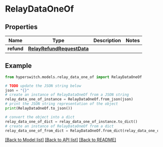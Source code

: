 # RelayDataOneOf


## Properties

Name | Type | Description | Notes
------------ | ------------- | ------------- | -------------
**refund** | [**RelayRefundRequestData**](RelayRefundRequestData.md) |  | 

## Example

```python
from hyperswitch.models.relay_data_one_of import RelayDataOneOf

# TODO update the JSON string below
json = "{}"
# create an instance of RelayDataOneOf from a JSON string
relay_data_one_of_instance = RelayDataOneOf.from_json(json)
# print the JSON string representation of the object
print(RelayDataOneOf.to_json())

# convert the object into a dict
relay_data_one_of_dict = relay_data_one_of_instance.to_dict()
# create an instance of RelayDataOneOf from a dict
relay_data_one_of_from_dict = RelayDataOneOf.from_dict(relay_data_one_of_dict)
```
[[Back to Model list]](../README.md#documentation-for-models) [[Back to API list]](../README.md#documentation-for-api-endpoints) [[Back to README]](../README.md)


